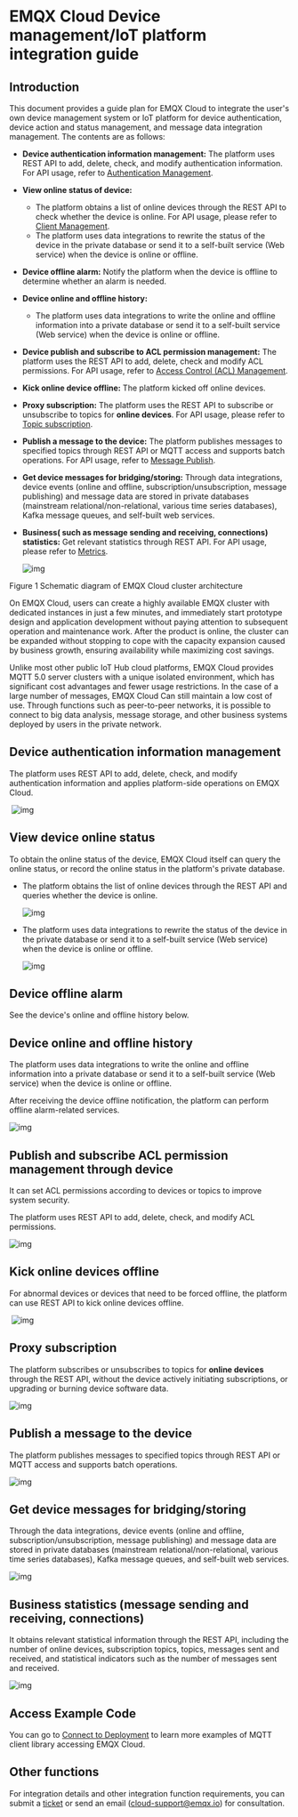 # EMQX Cloud Device management/IoT platform integration guide

## Introduction

This document provides a guide plan for EMQX Cloud to integrate the user's own device management system or IoT platform for device authentication, device action and status management, and message data integration management. The contents are as follows:

- **Device authentication information management:** The platform uses REST API to add, delete, check, and modify authentication information. For API usage, refer to [Authentication Management](https://docs.emqx.io/en/cloud/latest/api/auth.html).
- **View online status of device:**
  - The platform obtains a list of online devices through the REST API to check whether the device is online. For API usage, please refer to [Client Management](https://docs.emqx.io/en/cloud/latest/api/client.html).
  - The platform uses data integrations to rewrite the status of the device in the private database or send it to a self-built service (Web service) when the device is online or offline.
- **Device offline alarm:** Notify the platform when the device is offline to determine whether an alarm is needed.
- **Device online and offline history:**
  - The platform uses data integrations to write the online and offline information into a private database or send it to a self-built service (Web service) when the device is online or offline.
- **Device publish and subscribe to ACL permission management:** The platform uses the REST API to add, delete, check and modify ACL permissions. For API usage, refer to [Access Control (ACL) Management](https://docs.emqx.io/en/cloud/latest/api/acl.html).
- **Kick online device offline:** The platform kicked off online devices.
- **Proxy subscription:** The platform uses the REST API to subscribe or unsubscribe to topics for **online devices**. For API usage, please refer to [Topic subscription](https://docs.emqx.io/en/cloud/latest/api/topic.html).
- **Publish a message to the device:** The platform publishes messages to specified topics through REST API or MQTT access and supports batch operations. For API usage, refer to [Message Publish](https://docs.emqx.io/en/cloud/latest/api/pub.html).
- **Get device messages for bridging/storing:** Through data integrations, device events (online and offline, subscription/unsubscription, message publishing) and message data are stored in private databases (mainstream relational/non-relational, various time series databases), Kafka message queues, and self-built web services.
- **Business( such as message sending and receiving, connections) statistics:** Get relevant statistics through REST API. For API usage, please refer to [Metrics](https://docs.emqx.io/en/cloud/latest/api/metrics.html).

  ![img](./_assets/product_description_en.png)

Figure 1 Schematic diagram of EMQX Cloud cluster architecture

On EMQX Cloud, users can create a highly available EMQX cluster with dedicated instances in just a few minutes, and immediately start prototype design and application development without paying attention to subsequent operation and maintenance work. After the product is online, the cluster can be expanded without stopping to cope with the capacity expansion caused by business growth, ensuring availability while maximizing cost savings.

Unlike most other public IoT Hub cloud platforms, EMQX Cloud provides MQTT 5.0 server clusters with a unique isolated environment, which has significant cost advantages and fewer usage restrictions. In the case of a large number of messages, EMQX Cloud Can still maintain a low cost of use. Through functions such as peer-to-peer networks, it is possible to connect to big data analysis, message storage, and other business systems deployed by users in the private network.

## Device authentication information management

The platform uses REST API to add, delete, check, and modify authentication information and applies platform-side operations on EMQX Cloud.

​   ![img](./_assets/http_rest_api.png)

## View device online status

To obtain the online status of the device, EMQX Cloud itself can query the online status, or record the online status in the platform's private database.

- The platform obtains the list of online devices through the REST API and queries whether the device is online.

  ![img](./_assets/http_rest_api.png)

- The platform uses data integrations to rewrite the status of the device in the private database or send it to a self-built service (Web service) when the device is online or offline.

  ![img](./_assets/http_rest_api_rule_engine.png)

## Device offline alarm

See the device's online and offline history below.

## Device online and offline history

The platform uses data integrations to write the online and offline information into a private database or send it to a self-built service (Web service) when the device is online or offline.

After receiving the device offline notification, the platform can perform offline alarm-related services.

  ![img](./_assets/http_rest_api_rule_engine.png)

## Publish and subscribe ACL permission management through device

It can set ACL permissions according to devices or topics to improve system security.

The platform uses REST API to add, delete, check, and modify ACL permissions.

  ![img](./_assets/http_rest_api.png)

## Kick online devices offline

For abnormal devices or devices that need to be forced offline, the platform can use REST API to kick online devices offline.

​            ![img](./_assets/http_rest_api.png)

## Proxy subscription

The platform subscribes or unsubscribes to topics for **online devices** through the REST API, without the device actively initiating subscriptions, or upgrading or burning device software data.

  ![img](./_assets/http_rest_api.png)

## Publish a message to the device

The platform publishes messages to specified topics through REST API or MQTT access and supports batch operations.

  ![img](./_assets/http_rest_api_mqtt_client.png)

## Get device messages for bridging/storing

Through the data integrations, device events (online and offline, subscription/unsubscription, message publishing) and message data are stored in private databases (mainstream relational/non-relational, various time series databases), Kafka message queues, and self-built web services.

  ![img](./_assets/http_rest_api_rule_engine.png)

## Business statistics (message sending and receiving, connections)

It obtains relevant statistical information through the REST API, including the number of online devices, subscription topics, topics, messages sent and received, and statistical indicators such as the number of messages sent and received.

  ![img](./_assets/http_rest_api.png)

## Access Example Code

You can go to [Connect to Deployment](./connect_to_deployments/overview.md) to learn more examples of MQTT client library accessing EMQX Cloud.

## Other functions

For integration details and other integration function requirements, you can submit a [ticket](./feature/tickets.md) or send an email (cloud-support@emqx.io) for consultation.
